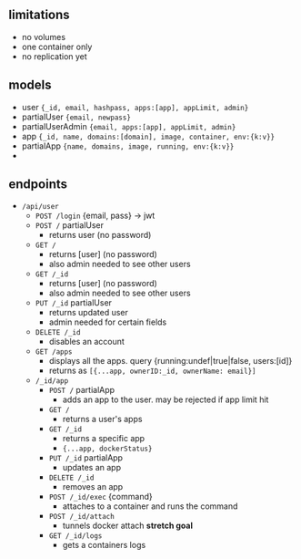 ## limitations
- no volumes
- one container only
- no replication yet

## models
- user `{_id, email, hashpass, apps:[app], appLimit, admin}`
- partialUser `{email, newpass}`
- partialUserAdmin `{email, apps:[app], appLimit, admin}`
- app `{_id, name, domains:[domain], image, container, env:{k:v}}`
- partialApp `{name, domains, image, running, env:{k:v}}`
- 
## endpoints
- `/api/user`
  - `POST /login` {email, pass} -> jwt
  - `POST /` partialUser
	- returns user (no password)
  - `GET /`
	- returns [user] (no password)
	- also admin needed to see other users
  - `GET /_id`
    - returns [user] (no password)
	- also admin needed to see other users
  - `PUT /_id` partialUser
    - returns updated user
	- admin needed for certain fields
  - `DELETE /_id`
    - disables an account
  - `GET /apps`
    - displays all the apps. query {running:undef|true|false, users:[id]}
	- returns as `[{...app, ownerID:_id, ownerName: email}]`
  - `/_id/app`
	- `POST /` partialApp
	  - adds an app to the user. may be rejected if app limit hit
	- `GET /`
	  - returns a user's apps
	- `GET /_id`
	  - returns a specific app
	  - `{...app, dockerStatus}`
	- `PUT /_id` partialApp
	  - updates an app
	- `DELETE /_id`
	  - removes an app
	- `POST /_id/exec` {command}
	  - attaches to a container and runs the command
	- `POST /_id/attach`
	  - tunnels docker attach **stretch goal**
	- `GET /_id/logs`
	  - gets a containers logs
